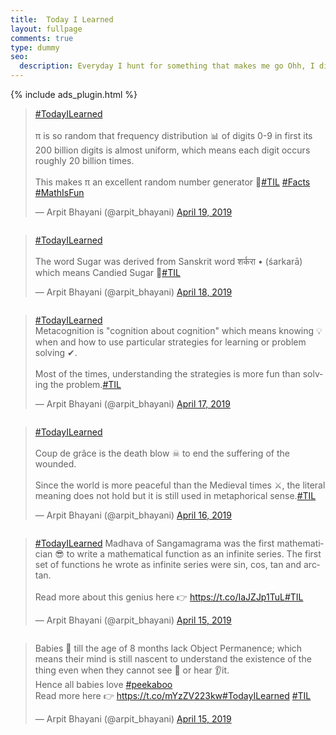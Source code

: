```yaml
---
title:  Today I Learned
layout: fullpage
comments: true
type: dummy
seo:
  description: Everyday I hunt for something that makes me go Ohh, I didn't know that. All of it can be found here.
---
```


<div class="ui hidden divider"></div>
{% include ads_plugin.html %}

<div class="ui three column stackable grid">
<!-- NEW TWEET GOES HERE -->
<div class="ui column"><blockquote class="twitter-tweet"><p lang="en" dir="ltr"><a href="https://twitter.com/hashtag/TodayILearned?src=hash&amp;ref_src=twsrc%5Etfw">#TodayILearned</a><br><br>π is so random that frequency distribution 📊 of digits 0-9 in first its 200 billion digits is almost uniform, which means each digit occurs roughly 20 billion times.<br><br>This makes π an excellent random number generator 🔢<a href="https://twitter.com/hashtag/TIL?src=hash&amp;ref_src=twsrc%5Etfw">#TIL</a> <a href="https://twitter.com/hashtag/Facts?src=hash&amp;ref_src=twsrc%5Etfw">#Facts</a> <a href="https://twitter.com/hashtag/MathIsFun?src=hash&amp;ref_src=twsrc%5Etfw">#MathIsFun</a></p>&mdash; Arpit Bhayani (@arpit_bhayani) <a href="https://twitter.com/arpit_bhayani/status/1119080679763894272?ref_src=twsrc%5Etfw">April 19, 2019</a></blockquote> <script async src="https://platform.twitter.com/widgets.js" charset="utf-8"></script> </div>
<div class="ui column"><blockquote class="twitter-tweet"><p lang="und" dir="ltr"><a href="https://twitter.com/hashtag/TodayILearned?src=hash&amp;ref_src=twsrc%5Etfw">#TodayILearned</a><br><br>The word Sugar was derived from Sanskrit word शर्करा • (śarkarā) which means Candied Sugar 🍬<a href="https://twitter.com/hashtag/TIL?src=hash&amp;ref_src=twsrc%5Etfw">#TIL</a></p>&mdash; Arpit Bhayani (@arpit_bhayani) <a href="https://twitter.com/arpit_bhayani/status/1118719210367012864?ref_src=twsrc%5Etfw">April 18, 2019</a></blockquote> <script async src="https://platform.twitter.com/widgets.js" charset="utf-8"></script> </div>
<div class="ui column"><blockquote class="twitter-tweet"><p lang="en" dir="ltr"><a href="https://twitter.com/hashtag/TodayILearned?src=hash&amp;ref_src=twsrc%5Etfw">#TodayILearned</a><br>Metacognition is &quot;cognition about cognition&quot; which means knowing 💡 when and how to use particular strategies for learning or problem solving ✔.<br><br>Most of the times, understanding the strategies is more fun than solving the problem.<a href="https://twitter.com/hashtag/TIL?src=hash&amp;ref_src=twsrc%5Etfw">#TIL</a></p>&mdash; Arpit Bhayani (@arpit_bhayani) <a href="https://twitter.com/arpit_bhayani/status/1118346383331696640?ref_src=twsrc%5Etfw">April 17, 2019</a></blockquote> <script async src="https://platform.twitter.com/widgets.js" charset="utf-8"></script> </div>
<div class="ui column"><blockquote class="twitter-tweet"><p lang="en" dir="ltr"><a href="https://twitter.com/hashtag/TodayILearned?src=hash&amp;ref_src=twsrc%5Etfw">#TodayILearned</a><br><br>Coup de grâce is the death blow ☠ to end the suffering of the wounded.<br><br>Since the world is more peaceful than the Medieval times ⚔, the literal meaning does not hold but it is still used in metaphorical sense.<a href="https://twitter.com/hashtag/TIL?src=hash&amp;ref_src=twsrc%5Etfw">#TIL</a></p>&mdash; Arpit Bhayani (@arpit_bhayani) <a href="https://twitter.com/arpit_bhayani/status/1118028067530612736?ref_src=twsrc%5Etfw">April 16, 2019</a></blockquote> <script async src="https://platform.twitter.com/widgets.js" charset="utf-8"></script> </div>
<div class="ui column"><blockquote class="twitter-tweet"><p lang="en" dir="ltr"><a href="https://twitter.com/hashtag/TodayILearned?src=hash&amp;ref_src=twsrc%5Etfw">#TodayILearned</a> Madhava of Sangamagrama was the first mathematician 😎 to write a mathematical function as an infinite series. The first set of functions he wrote as infinite series were sin, cos, tan and arctan.<br><br>Read more about this genius here 👉 <a href="https://t.co/IaJZJp1TuL">https://t.co/IaJZJp1TuL</a><a href="https://twitter.com/hashtag/TIL?src=hash&amp;ref_src=twsrc%5Etfw">#TIL</a></p>&mdash; Arpit Bhayani (@arpit_bhayani) <a href="https://twitter.com/arpit_bhayani/status/1117850074422415362?ref_src=twsrc%5Etfw">April 15, 2019</a></blockquote> <script async src="https://platform.twitter.com/widgets.js" charset="utf-8"></script> </div>
<div class="ui column"><blockquote class="twitter-tweet"><p lang="en" dir="ltr">Babies 👶 till the age of 8 months lack Object Permanence; which means their mind is still nascent to understand the existence of the thing even when they cannot see 👀 or hear 👂it.<br>Hence all babies love <a href="https://twitter.com/hashtag/peekaboo?src=hash&amp;ref_src=twsrc%5Etfw">#peekaboo</a><br>Read more here 👉 <a href="https://t.co/mYzZV223kw">https://t.co/mYzZV223kw</a><a href="https://twitter.com/hashtag/TodayILearned?src=hash&amp;ref_src=twsrc%5Etfw">#TodayILearned</a> <a href="https://twitter.com/hashtag/TIL?src=hash&amp;ref_src=twsrc%5Etfw">#TIL</a></p>&mdash; Arpit Bhayani (@arpit_bhayani) <a href="https://twitter.com/arpit_bhayani/status/1117647425848537088?ref_src=twsrc%5Etfw">April 15, 2019</a></blockquote> <script async src="https://platform.twitter.com/widgets.js" charset="utf-8"></script> </div>
</div>

